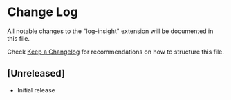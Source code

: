 # Change Log

All notable changes to the "log-insight" extension will be documented in this file.

Check [Keep a Changelog](http://keepachangelog.com/) for recommendations on how to structure this file.

## [Unreleased]

- Initial release